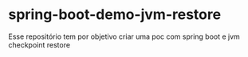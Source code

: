 # spring-boot-demo-jvm-restore
Esse repositório tem por objetivo criar uma poc com spring boot e jvm checkpoint restore
